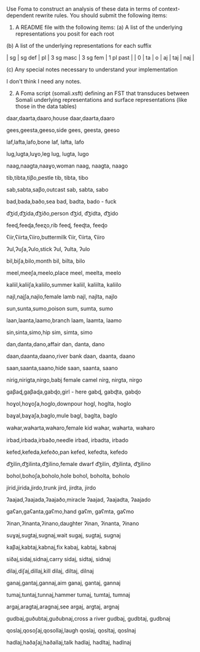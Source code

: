 Use Foma to construct an analysis of these data in terms of context- dependent rewrite rules. You should submit the following items:

1. A README file with the following items:
(a) A list of the underlying representations you posit for each root

(b) A list of the underlying representations for each suffix

| sg | sg def | pl | 3 sg masc | 3 sg fem | 1 pl past |
| 0  | ta     | o  | aj        | taj      | naj       |

(c) Any special notes necessary to understand your implementation

I don't think I need any notes.

2. A Foma script (somali.xsft) defining an FST that transduces between Somali underlying representations and surface representations (like those in the data tables)

daar,daarta,daaro,house
daar,daarta,daaro

gees,geesta,geeso,side
gees, geesta, geeso

laf,lafta,lafo,bone
laf, lafta, lafo

lug,lugta,luɣo,leg
lug, lugta, lugo

naag,naagta,naaɣo,woman
naag, naagta, naago

tib,tibta,tiβo,pestle
tib, tibta, tibo

sab,sabta,saβo,outcast
sab, sabta, sabo

bad,bada,baðo,sea
bad, badta, bado - fuck

d͡ʒid,d͡ʒida,d͡ʒiðo,person
d͡ʒid, d͡ʒidta, d͡ʒido

feeɖ,feeɖa,feeʐo,rib
feeɖ, feeɖta, feeɖo

ʕiir,ʕiirta,ʕiiro,buttermilk
ʕiir, ʕiirta, ʕiiro

ʔul,ʔuʃa,ʔulo,stick
ʔul, ʔulta, ʔulo

bil,biʃa,bilo,month
bil, bilta, bilo

meel,meeʃa,meelo,place
meel, meelta, meelo

kaliil,kaliiʃa,kaliilo,summer
kaliil, kaliilta, kaliilo

najl,najʃa,najlo,female lamb
najl, najlta, najlo

sun,sunta,sumo,poison
sum, sumta, sumo

laan,laanta,laamo,branch
laam, laamta, laamo

sin,sinta,simo,hip
sim, simta, simo

dan,danta,dano,affair
dan, danta, dano

daan,daanta,daano,river bank
daan, daanta, daano

saan,saanta,saano,hide
saan, saanta, saano

nirig,nirigta,nirgo,babj female camel
nirg, nirgta, nirgo

gaβaɖ,gaβaɖa,gabɖo,girl - here
gabɖ, gabɖta, gabɖo

hoɣol,hoɣoʃa,hoglo,downpour
hogl, hoglta, hoglo

baɣal,baɣaʃa,baglo,mule
bagl, baglta, baglo

wah̵ar,wah̵arta,wah̵aro,female kid
wah̵ar, wah̵arta, wah̵aro

irbad,irbada,irbaðo,needle
irbad, irbadta, irbado

kefed,kefeda,kefeðo,pan
kefed, kefedta, kefedo

d͡ʒilin,d͡ʒilinta,d͡ʒilino,female dwarf
d͡ʒilin, d͡ʒilinta, d͡ʒilino

bohol,bohoʃa,boholo,hole
bohol, boholta, boholo

jirid,jirida,jirdo,trunk
jird, jirdta, jirdo

ʔaajad,ʔaajada,ʔaajaðo,miracle
ʔaajad, ʔaajadta, ʔaajado

gaʕan,gaʕanta,gaʕmo,hand
gaʕm, gaʕmta, gaʕmo

ʔinan,ʔinanta,ʔinano,daughter
ʔinan, ʔinanta, ʔinano

suɣaj,sugtaj,sugnaj,wait
sugaj, sugtaj, sugnaj

kaβaj,kabtaj,kabnaj,fix
kabaj, kabtaj, kabnaj

siðaj,sidaj,sidnaj,carry
sidaj, sidtaj, sidnaj

dilaj,diʃaj,dillaj,kill
dilaj, diltaj, dilnaj

ganaj,gantaj,gannaj,aim
ganaj, gantaj, gannaj

tumaj,tuntaj,tunnaj,hammer
tumaj, tumtaj, tumnaj

argaj,aragtaj,aragnaj,see
argaj, argtaj, argnaj

gudbaj,guðubtaj,guðubnaj,cross a river
gudbaj, gudbtaj, gudbnaj

qoslaj,qosoʃaj,qosollaj,laugh
qoslaj, qosltaj, qoslnaj

hadlaj,haðaʃaj,haðallaj,talk
hadlaj, hadltaj, hadlnaj
